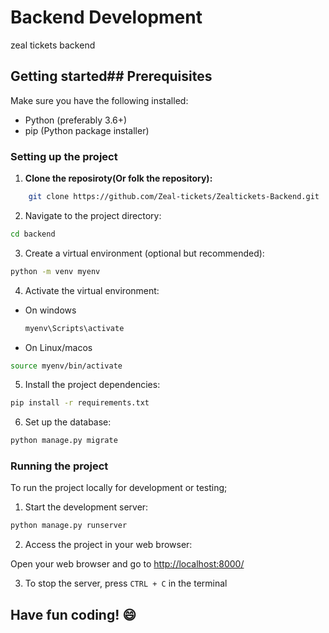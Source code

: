 # Backend Development
zeal tickets backend


## Getting started## Prerequisites

Make sure you have the following installed:
- Python (preferably 3.6+)
- pip (Python package installer)
### Setting up the project

1. **Clone the reposiroty(Or folk the repository):**

```bash
    git clone https://github.com/Zeal-tickets/Zealtickets-Backend.git
```

2. Navigate to the project directory:
```bash
cd backend
```

3. Create a virtual environment (optional but recommended):
```bash
python -m venv myenv
```

4. Activate the virtual environment:
- On windows
    ```bash
    myenv\Scripts\activate
    ```
- On Linux/macos
```bash
source myenv/bin/activate
```

5. Install the project dependencies:
```bash
pip install -r requirements.txt
```

6. Set up the database:
```bash
python manage.py migrate
```

### Running the project

To run the project locally for development or testing;

1. Start the development server:
```bash
python manage.py runserver
```

2. Access the project in your web browser:

Open your web browser and go to <http://localhost:8000/>

3. To stop the server, press `CTRL + C` in the terminal


## Have fun coding! :smile:
